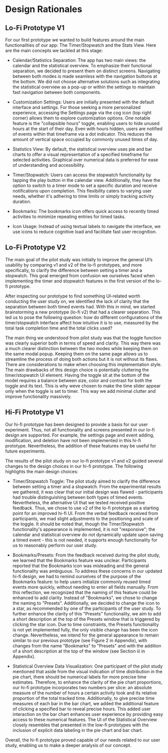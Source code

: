 # Design Rationales

## Lo-Fi Prototype V1

For our first prototype we wanted to build features around the main functionalities of our app: The Timer/Stopwatch and the Stats View. Here are the main concepts we tackled at this stage:

- Calendar/Statistics Separation: The app has two main views: the calendar and the statistical overview. To emphasize their functional separation, we decided to present them on distinct screens. Navigating between both modes is made seamless with the navigation buttons at the bottom. We did not choose alternative solutions such as integrating the statistical overview as a pop-up or within the settings to maintain fast navigation between both components.

- Customization Settings: Users are initially presented with the default interface and settings. For those seeking a more personalized experience, accessing the Settings page via the cog icon (top right corner) allows them to explore customization options. One notable feature is the "collapsible hours" toggle, enabling users to hide unused hours at the start of their day. Even with hours hidden, users are notified of events within that timeframe via a dot indicator. This reduces the amount of vertical space occupied by commonly unused times of day.

- Statistics View: By default, the statistical overview uses pie and bar charts to offer a visual representation of a specified timeframe for selected activities. Graphical over numerical data is preferred for ease of understanding and accessibility.

- Timer/Stopwatch: Users can access the stopwatch functionality by tapping the play button in the calendar view. Additionally, they have the option to switch to a timer mode to set a specific duration and receive notifications upon completion. This flexibility caters to varying user needs, whether it's adhering to time limits or simply tracking activity duration.

- Bookmarks: The bookmarks icon offers quick access to recently timed activities to minimize repeating entries for timed tasks.

- Icon Usage: Instead of using textual labels to navigate the interface, we use icons to reduce cognitive load and facilitate fast user recognition.

## Lo-Fi Prototype V2

The main goal of the pilot study was initially to improve the general UI’s usability by comparing v1 and v2 of the lo-fi prototypes, and more specifically, to clarify the difference between setting a timer and a stopwatch. This goal emerged from confusion we ourselves faced when implementing the timer and stopwatch features in the first version of the lo-fi prototype.

After inspecting our prototype to find something UI-related worth conducting the user study on, we identified the lack of clarity that the separation between both timed events had. With this in mind, we started brainstorming a new prototype (lo-fi v2) that had a clearer separation. This led us to pose the following question: how do different configurations of the timer/stopwatch interface affect how intuitive it is to use, measured by the total task completion time and the total clicks used?

The main thing we understood from pilot study was that the toggle function was clearly superior both in terms of speed and clarity. This way there was a much clearer distinction between the two modes while keeping them on the same modal popup. Keeping them on the same page allows us to streamline the process of doing both actions but it is not without its flaws. There are considerations to make when choosing this implementation style. The main drawbacks of this design choice is potentially cluttering the timer/stopwatch UI element. Having the toggle sit at the bottom of the model requires a balance between size, color and contrast for both the toggle and its text. This is why weve chosen to make the time slider appear only when the toggle is set to timer. This way we add minimal clutter and improve functionality massively.

## Hi-Fi Prototype V1

Our hi-fi prototype has been designed to provide a basis for our user experiment. Thus, not all functionality and screens presented in our lo-fi design are supported. For example, the settings page and event adding, modification, and deletion have not been implemented in this hi-fi prototype. Nevertheless, the addition of these features may be useful for future experiments.

The results of the pilot study on our lo-fi prototype v1 and v2 guided several changes to the design choices in our hi-fi prototype. The following highlights the main design choices:

- Timer/Stopwatch Toggle: The pilot study aimed to clarify the difference between setting a timer and a stopwatch. From the experimental results we gathered, it was clear that our initial design was flawed - participants had trouble distinguishing between both types of timed events. Nevertheless, the alternative UI that we tested received positive feedback. Thus, we chose to use v2 of the lo-fi prototype as a starting point for an improved hi-fi UI. From the verbal feedback received from participants, we mad slight adjustments to the positioning and scale of the toggle. It should be noted that, though the Timer/Stopwatch functionality's appearance is implemented, it is not "responsive"; the calendar and statistical overview do not dynamically update upon saving a timed event - this is not needed, it supports enough functionality for us to reasonably perform our user study.

- Bookmarks/Presets: From the feedback received during the pilot study, we learned that the Bookmarks feature was unclear. Participants reported that the Bookmarks icon was misleading and the general functionality was ambiguous. To address these concerns in our updated hi-fi design, we had to remind ourselves of the purpose of the Bookmarks feature: to help users initialize commonly reused timed events more quickly, without needing to enter all fields manually. From this reflection, we recognized that the naming of this feature could be enhanced to add clarity. Instead of "Bookmarks", we chose to change the naming to "Presets". Additionally, we decided to change the icon to a star, as recommended by one of the participants of the user study. To further enhance the clarity of this "Presets" functionality, we aim to add a short description at the top of the Presets window that is triggered by clicking the star icon. Due to time constraints, the Presets functionality is not yet implemented fully, the only visible change has been the icon change. Nevertheless, we intend for the general appearance to remain similar to our previous prototype (see Figure 2 in Appendix), with changes from the name "Bookmarks" to "Presets" and with the addition of a short description at the top of the window (see Section iii in Appendix).

- Statistical Overview Data Visualization: One participant of the pilot study mentioned that aside from the visual indication of time distribution in the pie chart, there should be numerical labels for more precise time estimates. Therefore, to enhance the clarity of the pie chart proportions, our hi-fi prototype incorporates two numbers per slice: an absolute measure of the number of hours a certain activity took and its relative proportion of the total tracked time. Additionally, to give precise time measures of each bar in the bar chart, we added the additional feature of clicking a specified bar to reveal precise hours. This added user interaction on the bar chart enhances user experience by providing easy access to these numerical features. The UI of the Statistical Overview closely resembles that presented in the low-fi prototypes with the inclusion of explicit data labeling in the pie chart and bar chart.

Overall, the hi-fi prototype proved capable of our needs related to our user study, enabling us to make a deeper analysis of our concept.
